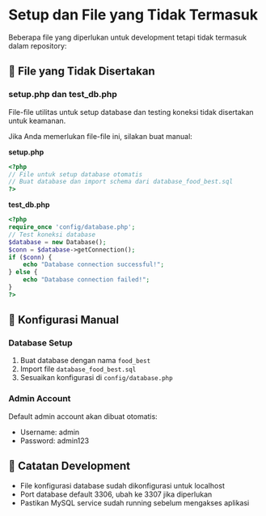 # Setup dan File yang Tidak Termasuk

Beberapa file yang diperlukan untuk development tetapi tidak termasuk dalam repository:

## 📁 File yang Tidak Disertakan

### setup.php dan test_db.php
File-file utilitas untuk setup database dan testing koneksi tidak disertakan untuk keamanan.

Jika Anda memerlukan file-file ini, silakan buat manual:

**setup.php**
```php
<?php
// File untuk setup database otomatis
// Buat database dan import schema dari database_food_best.sql
?>
```

**test_db.php**
```php
<?php
require_once 'config/database.php';
// Test koneksi database
$database = new Database();
$conn = $database->getConnection();
if ($conn) {
    echo "Database connection successful!";
} else {
    echo "Database connection failed!";
}
?>
```

## 🔧 Konfigurasi Manual

### Database Setup
1. Buat database dengan nama `food_best`
2. Import file `database_food_best.sql`
3. Sesuaikan konfigurasi di `config/database.php`

### Admin Account
Default admin account akan dibuat otomatis:
- Username: admin
- Password: admin123

## 📝 Catatan Development
- File konfigurasi database sudah dikonfigurasi untuk localhost
- Port database default 3306, ubah ke 3307 jika diperlukan
- Pastikan MySQL service sudah running sebelum mengakses aplikasi
